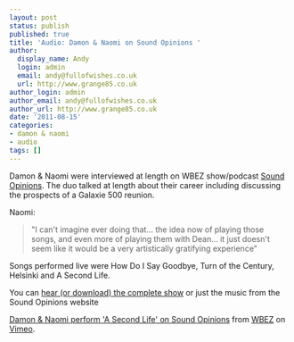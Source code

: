 ```yaml
---
layout: post
status: publish
published: true
title: 'Audio: Damon & Naomi on Sound Opinions '
author:
  display_name: Andy
  login: admin
  email: andy@fullofwishes.co.uk
  url: http://www.grange85.co.uk
author_login: admin
author_email: andy@fullofwishes.co.uk
author_url: http://www.grange85.co.uk
date: '2011-08-15'
categories:
- damon & naomi
- audio
tags: []
---
```

<p>Damon & Naomi were interviewed at length on WBEZ show/podcast <a href="http://www.soundopinions.org/">Sound Opinions</a>. The duo talked at length about their career including discussing the prospects of a Galaxie 500 reunion.</p>
<p>Naomi:</p>
<blockquote><p> "I can't imagine ever doing that... the idea now of playing those songs, and even more of playing them with Dean... it just doesn't seem like it would be a very artistically gratifying experience"</p></blockquote>
<p>Songs performed live were How Do I Say Goodbye, Turn of the Century, Helsinki and A Second Life.</p>
<p>You can <a href="http://www.soundopinions.org/shownotes/2011/081211/shownotes.html">hear (or download) the complete show</a> or just the music from the Sound Opinions website</p>
<p><figure class="caption "><figcaption class="caption-text"></figcaption></figure>
<p><a href="http://vimeo.com/27600990">Damon & Naomi perform 'A Second Life' on Sound Opinions</a> from <a href="http://vimeo.com/wbez">WBEZ</a> on <a href="http://vimeo.com">Vimeo</a>.</p>
